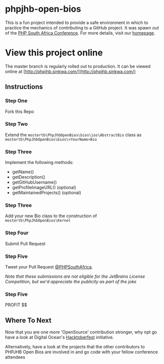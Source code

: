 # phpjhb-open-bios
This is a fun project intended to provide a safe environment in which to practice the mechanics of contributing to a 
GitHub project.
It was spawn out of the [PHP South Africa Conference](http://phpsouthafrica.com/). For more details, visit our
[homepage](http://phpjhb.sinkwa.com/).

# View this project online

The master branch is regularly rolled out to production. It can be viewed online at [http://phpjhb.sinkwa.com/](http://phpjhb.sinkwa.com/)

## Instructions 

### Step One
Fork this Repo

### Step Two

Extend the `mostertb\PhpJhbOpenBios\bios\ios\AbstractBio` class as `mostertb\PhpJhbOpenBios\bios\<YourName>Bio`

### Step Three 

Implement the following methods:
* getName()
* getDescription()
* getGitHubUsername()
* getProfileImageURL() (optional)
* getMaintainedProjects() (optional)

### Step Three
Add your new Bio class to the construction of `mostertb\PhpJhbOpenBios\Kernel`

### Step Four
Submit Pull Request

### Step Five 
Tweet your Pull Request [@PHPSouthAfrica](https://twitter.com/PHPSouthAfrica). 

*Note that these submissions are not eligible 
for the JetBrains License Competition, but we'd appreciate the publicity as part of the joke*

### Step Five
PROFIT $$

## Where To Next
Now that you are one more 'OpenSource' contribution stronger, why npt go have a look at Digital Ocean's 
[Hacktoberfest](https://hacktoberfest.digitalocean.com/) initiative.

Alternatively, have a look at the projects that the other contributors to PHPJHB Open Bios are involved in and go code
  with your fellow conference attendees